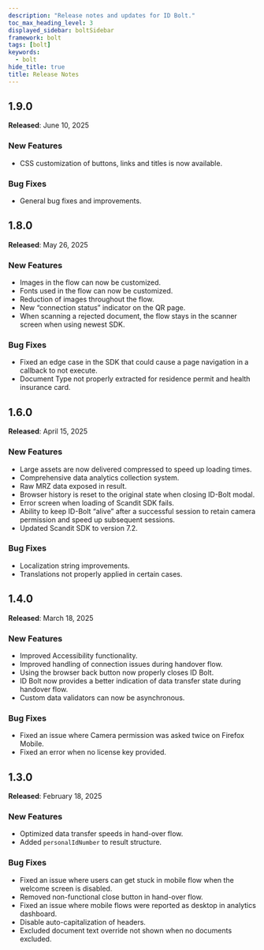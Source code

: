 ```yaml
---
description: "Release notes and updates for ID Bolt."
toc_max_heading_level: 3
displayed_sidebar: boltSidebar
framework: bolt
tags: [bolt]
keywords:
  - bolt
hide_title: true
title: Release Notes
---
```


## 1.9.0

**Released**: June 10, 2025

### New Features

* CSS customization of buttons, links and titles is now available.

### Bug Fixes

* General bug fixes and improvements.

## 1.8.0

**Released**: May 26, 2025

### New Features

* Images in the flow can now be customized.
* Fonts used in the flow can now be customized.
* Reduction of images throughout the flow.
* New “connection status” indicator on the QR page.
* When scanning a rejected document, the flow stays in the scanner screen when using newest SDK.

### Bug Fixes

* Fixed an edge case in the SDK that could cause a page navigation in a callback to not execute.
* Document Type not properly extracted for residence permit and health insurance card.

## 1.6.0

**Released**: April 15, 2025

### New Features

* Large assets are now delivered compressed to speed up loading times.
* Comprehensive data analytics collection system.
* Raw MRZ data exposed in result.
* Browser history is reset to the original state when closing ID-Bolt modal.
* Error screen when loading of Scandit SDK fails.
* Ability to keep ID-Bolt “alive” after a successful session to retain camera permission and speed up subsequent sessions.
* Updated Scandit SDK to version 7.2.

### Bug Fixes

* Localization string improvements.
* Translations not properly applied in certain cases.

## 1.4.0

**Released**: March 18, 2025

### New Features

* Improved Accessibility functionality.
* Improved handling of connection issues during handover flow.
* Using the browser back button now properly closes ID Bolt.
* ID Bolt now provides a better indication of data transfer state during handover flow.
* Custom data validators can now be asynchronous.

### Bug Fixes

* Fixed an issue where Camera permission was asked twice on Firefox Mobile.
* Fixed an error when no license key provided.

## 1.3.0

**Released**: February 18, 2025

### New Features

* Optimized data transfer speeds in hand-over flow.
* Added `personalIdNumber` to result structure.

### Bug Fixes

* Fixed an issue where users can get stuck in mobile flow when the welcome screen is disabled.
* Removed non-functional close button in hand-over flow.
* Fixed an issue where mobile flows were reported as desktop in analytics dashboard.
* Disable auto-capitalization of headers.
* Excluded document text override not shown when no documents excluded.
